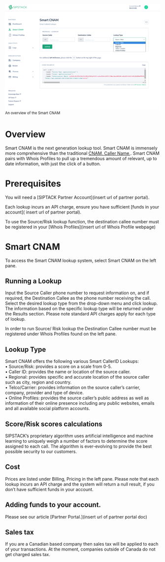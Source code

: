![Smart_CNAM](./Smart_CNAM.png)
<sup> An overview of the Smart CNAM</sup>


# Overview
Smart CNAM is the next generation lookup tool. Smart CNAM is immensely more comprehensive than the traditional [CNAM, Caller Name,](https://www.sipstack.com/resources/knowledge-base/general/what-is-cnam). Smart CNAM pairs with Whois Profiles to pull up a tremendous amount of relevant, up to date information, with just the click of a  button. 

# Prerequisites
You will need a [SIPTACK Partner Account](insert url of partner portal).

Each lookup incurs an API charge, ensure you have sufficient [funds in your account]( insert url of partner portal).

To use the Source/Risk lookup function, the destination callee number must be registered in your [Whois Profiles](insert url of Whois Profile webpage)

# Smart CNAM
To access the Smart CNAM lookup system, select Smart CNAM on the left pane. 

## Running a Lookup
Input the Source Caller phone number to request information on, and if required, the Destination Callee as the phone number receiving the call. Select the desired lookup type 
from the drop-down menu and click lookup. The information based on the specific lookup type will be returned under the Results section. Please note standard API charges apply for each type of lookup. 

In order to run Source/ Risk lookup the Destination Callee number must be registered under Whois Profiles found on the left pane. 

## Lookup Type
Smart CNAM offers the following various Smart CallerID Lookups:  
•   Source/Risk: provides a score on a scale from 0-5.  
•   Caller ID: provides the name or location of the source caller.   
•   Regional: provides specific and accurate location of the source caller such as city, region and country.  
•   Telco/Carrier: provides information on the source caller’s carrier, company, provider and type of device.  
•   Online Profiles: provides the source caller’s public address as well as information of their online presence including any public websites, emails and all available social platform accounts.   

## Score/Risk scores calculations
SIPSTACK’s proprietary algorithm uses artificial intelligence and machine learning to uniquely weigh a number of factors to determine the score assigned to each call. The algorithm is ever-evolving to provide the best possible security to our customers.

## Cost
Prices are listed under Billing, Pricing in the left pane. Please note that each lookup incurs an API charge and the system will return a null result, if you don’t have sufficient funds in your account. 

## Adding funds to your account. 
Please see our article [Partner Portal.](insert url of partner portal doc) 

## Sales tax 
If you are a Canadian based company then sales tax will be applied to each of your transactions. At the moment, companies outside of Canada do not get charged sales tax.

